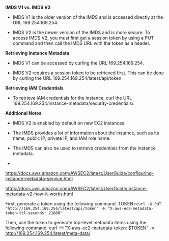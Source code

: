 **IMDS V1 vs. IMDS V2**

- IMDS V1 is the older version of the IMDS and is accessed directly at the URL 169.254.169.254.
    
- IMDS V2 is the newer version of the IMDS and is more secure. To access IMDS V2, you must first get a session token by using a PUT command and then call the IMDS URL with the token as a header.
    

**Retrieving Instance Metadata**

- IMDS V1 can be accessed by curling the URL 169.254.169.254.
    
- IMDS V2 requires a session token to be retrieved first. This can be done by curling the URL 169.254.169.254/latest/api/token.
    

**Retrieving IAM Credentials**

- To retrieve IAM credentials for the instance, curl the URL 169.254.169.254/instance-metadata/security-credentials/.

**Additional Notes**

- IMDS V2 is enabled by default on new EC2 instances.
    
- The IMDS provides a lot of information about the instance, such as its name, public IP, private IP, and IAM role name.
    
- The IMDS can also be used to retrieve credentials from the instance metadata.
- 
https://docs.aws.amazon.com/AWSEC2/latest/UserGuide/configuring-instance-metadata-service.html

https://docs.aws.amazon.com/AWSEC2/latest/UserGuide/instance-metadata-v2-how-it-works.html

First, generate a token using the following command.
TOKEN=`curl -X PUT "http://169.254.169.254/latest/api/token" -H "X-aws-ec2-metadata-token-ttl-seconds: 21600"`

Then, use the token to generate top-level metadata items using the following command.
curl -H "X-aws-ec2-metadata-token: $TOKEN" -v http://169.254.169.254/latest/meta-data/

